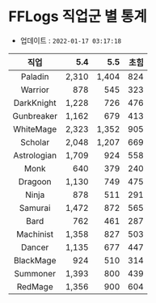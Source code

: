 # FFLogs 직업군 별 통계

- 업데이트 : `2022-01-17 03:17:18`

|직업|5.4|5.5|초힘|
|:-:|-:|-:|-:|
|Paladin|2,310|1,404|824|
|Warrior|878|545|323|
|DarkKnight|1,228|726|476|
|Gunbreaker|1,162|679|413|
|WhiteMage|2,323|1,352|905|
|Scholar|2,048|1,207|669|
|Astrologian|1,709|924|558|
|Monk|640|379|240|
|Dragoon|1,130|749|475|
|Ninja|878|511|291|
|Samurai|1,472|872|565|
|Bard|762|461|287|
|Machinist|1,358|827|503|
|Dancer|1,135|677|447|
|BlackMage|924|510|314|
|Summoner|1,393|800|439|
|RedMage|1,356|900|604|
